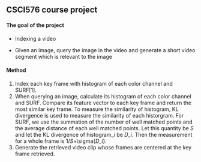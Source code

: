 ## CSCI576 course project
#### The goal of the project
* Indexing a video


* Given an image, query the image in the video and generate a short video segment which is relevant to the image
#### Method
1. Index each key frame with histogram of each color channel and SURF[1].
2. When querying an image, calculate its histogram of each color channel and SURF. Compare its feature vector to each key frame and return the most similar key frame. To measure the similarity of histogram, KL divergence is used to measure the similarity of each historgram. For SURF, we use the summation of the number of well matched points and the average distance of each well matched points. Let this quantity be _S_ and let the KL divergence of histogram_i be _D_i_. Then the measurement for a whole frame is 1/_S_+\sigma{_D_i_}.
3. Generate the retrieved video clip whose frames are centered at the key frame retrieved.

